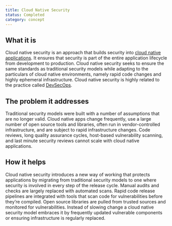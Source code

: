 ```yaml
---
title: Cloud Native Security
status: Completed
category: concept
---
```


## What it is

Cloud native security is an approach that builds security into [cloud native applications](/cloud_native_apps/). It ensures that security is part of the entire application lifecycle from development to production. Cloud native security seeks to ensure the same standards as traditional security models while adapting to the particulars of cloud native environments, namely rapid code changes and highly ephemeral infrastructure. Cloud native security is highly related to the practice called [DevSecOps](/devsecops/).

## The problem it addresses

Traditional security models were built with a number of assumptions that are no longer valid. Cloud native apps change frequently, use a large number of open source tools and libraries, often run in vendor-controlled infrastructure, and are subject to rapid infrastructure changes. Code reviews, long quality assurance cycles, host-based vulnerability scanning, and last minute security reviews cannot scale with cloud native applications.

## How it helps

Cloud native security introduces a new way of working that protects applications by migrating from traditional security models to one where security is involved in every step of the release cycle. Manual audits and checks are largely replaced with automated scans. Rapid code release pipelines are integrated with tools that scan code for vulnerabilities before they’re compiled. Open source libraries are pulled from trusted sources and monitored for vulnerabilities. Instead of slowing change a cloud native security model embraces it by frequently updated vulnerable components or ensuring infrastructure is regularly replaced.
